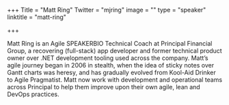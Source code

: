 +++
Title = "Matt Ring"
Twitter = "mjring"
image = ""
type = "speaker"
linktitle = "matt-ring"

+++

Matt Ring is an Agile SPEAKERBIO Technical Coach at Principal Financial Group, a recovering (full-stack) app developer and former technical product owner over .NET development tooling used across the company. Matt’s agile journey began in 2006 in stealth, when the idea of sticky notes over Gantt charts was heresy, and has gradually evolved from Kool-Aid Drinker to Agile Pragmatist. Matt now work with development and operational teams across Principal to help them improve upon their own agile, lean and DevOps practices.
